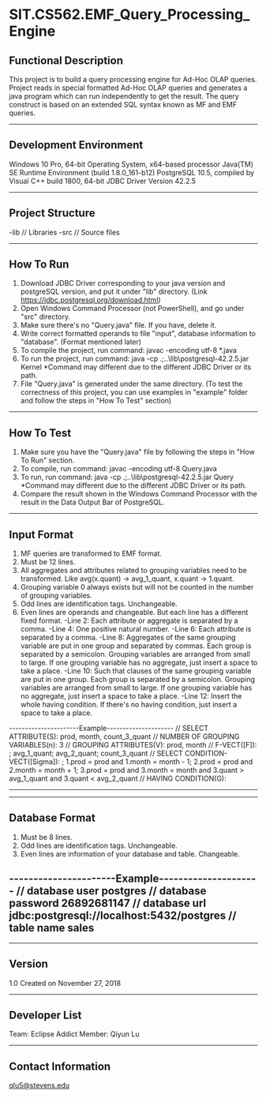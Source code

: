 # SIT.CS562.EMF_Query_Processing_Engine

Functional Description
----------------------
This project is to build a query processing engine for Ad-Hoc OLAP queries.
Project reads in special formatted Ad-Hoc OLAP queries and generates a java program which can run independently to get the result.
The query construct is based on an extended SQL syntax known as MF and EMF queries.


***********************
Development Environment
-----------------------
Windows 10 Pro, 64-bit Operating System, x64-based processor
Java(TM) SE Runtime Environment (build 1.8.0_161-b12)
PostgreSQL 10.5, compiled by Visual C++ build 1800, 64-bit
JDBC Driver Version 42.2.5


*****************
Project Structure
-----------------
-lib    // Libraries
-src    // Source files


**********
How To Run
----------
1. Download JDBC Driver corresponding to your java version and postgreSQL version, and put it under "lib" directory. (Link https://jdbc.postgresql.org/download.html)
2. Open Windows Command Processor (not PowerShell), and go under "src" directory.
3. Make sure there's no "Query.java" file. If you have, delete it.
4. Write correct formatted operands to file "input", database information to "database".
   (Format mentioned later)
5. To compile the project, run command:
        javac -encoding utf-8 *.java
6. To run the project, run command:
        java -cp .;..\lib\postgresql-42.2.5.jar Kernel
   *Command may different due to the different JDBC Driver or its path.
7. File "Query.java" is generated under the same directory.
   (To test the correctness of this project, you can use examples in "example" folder and follow the steps in "How To Test" section)


***********
How To Test
-----------
1. Make sure you have the "Query.java" file by following the steps in "How To Run" section.
2. To compile, run command:
        javac -encoding utf-8 Query.java
3. To run, run command:
        java -cp .;..\lib\postgresql-42.2.5.jar Query
   *Command may different due to the different JDBC Driver or its path.
4. Compare the result shown in the Windows Command Processor with the result in the Data Output Bar of PostgreSQL.


************
Input Format
------------
1. MF queries are transformed to EMF format.
2. Must be 12 lines.
3. All aggregates and attributes related to grouping variables need to be transformed. Like avg(x.quant) -> avg_1_quant, x.quant -> 1.quant.
4. Grouping variable 0 always exists but will not be counted in the number of grouping variables.
5. Odd lines are identification tags. Unchangeable.
6. Even lines are operands and changeable. But each line has a different fixed format.
-Line 2: Each attribute or aggregate is separated by a comma.
-Line 4: One positive natural number.
-Line 6: Each attribute is separated by a comma.
-Line 8: Aggregates of the same grouping variable are put in one group and separated by commas. Each group is separated by a semicolon. Grouping variables are arranged from small to large. If one grouping variable has no aggregate, just insert a space to take a place.
-Line 10: Such that clauses of the same grouping variable are put in one group. Each group is separated by a semicolon. Grouping variables are arranged from small to large. If one grouping variable has no aggregate, just insert a space to take a place.
-Line 12: Insert the whole having condition. If there's no having condition, just insert a space to take a place.

----------------------Example---------------------
// SELECT ATTRIBUTE(S):
prod, month, count_3_quant
// NUMBER OF GROUPING VARIABLES(n):
3
// GROUPING ATTRIBUTES(V):
prod, month
// F-VECT([F]):
 ; avg_1_quant; avg_2_quant; count_3_quant
// SELECT CONDITION-VECT([Sigma]):
 ; 1.prod = prod and 1.month = month - 1; 2.prod = prod and 2.month = month + 1; 3.prod = prod and 3.month = month and 3.quant > avg_1_quant and 3.quant < avg_2_quant
// HAVING CONDITION(G):
 
--------------------------------------------------


***************
Database Format
---------------
1. Must be 8 lines.
2. Odd lines are identification tags. Unchangeable.
3. Even lines are information of your database and table. Changeable.

----------------------Example---------------------
// database user
postgres
// database password
26892681147
// database url
jdbc:postgresql://localhost:5432/postgres
// table name
sales
--------------------------------------------------


*******
Version
-------
1.0
Created on November 27, 2018


**************
Developer List
--------------
Team: Eclipse Addict
Member: Qiyun Lu


*******************
Contact Information
-------------------
qlu5@stevens.edu
